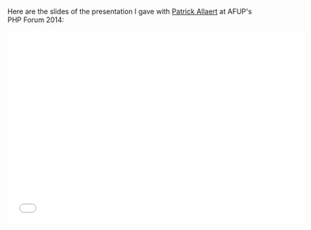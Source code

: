 Here are the slides of the presentation I gave with [Patrick Allaert](http://twitter.com/patrick_allert) at AFUP's PHP Forum 2014:

<iframe src="//www.slideshare.net/slideshow/embed_code/40709923" width="600" height="390" frameborder="0" marginwidth="0" marginheight="0" scrolling="no"></iframe>
